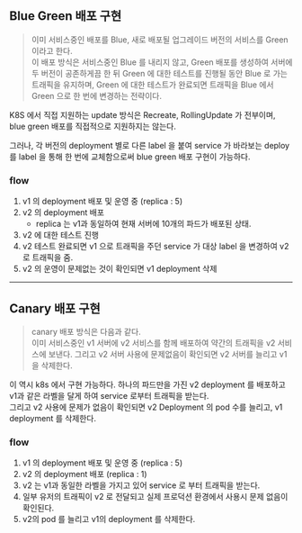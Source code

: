 ## Blue Green 배포 구현

> 이미 서비스중인 배포를 Blue, 새로 배포될 업그레이드 버전의 서비스를 Green 이라고 한다.
> <br> 이 배포 방식은 서비스중인 Blue 를 내리지 않고, Green 배포를 생성하여 서버에 두 버전이 공존하게끔 한 뒤 Green 에 대한 테스트를 진행될 동안 Blue 로 가는 트래픽을 유지하며, Green 에 대한 테스트가 완료되면 트래픽을 Blue 에서 Green 으로 한 번에 변경하는 전략이다.

K8S 에서 직접 지원하는 update 방식은 Recreate, RollingUpdate 가 전부이며, blue green 배포를 직접적으로 지원하지는 않는다.

그러나, 각 버전의 deployment 별로 다른 label 을 붙여 service 가 바라보는 deploy 를 label 을 통해 한 번에 교체함으로써 blue green 배포 구현이 가능하다.

### flow

1. v1 의 deployment 배포 및 운영 중 (replica : 5)
2. v2 의 deployment 배포
   - replica 는 v1과 동일하여 현재 서버에 10개의 파드가 배포된 상태.
3. v2 에 대한 테스트 진행
4. v2 테스트 완료되면 v1 으로 트래픽을 주던 service 가 대상 label 을 변경하여 v2로 트래픽을 줌.
5. v2 의 운영이 문제없는 것이 확인되면 v1 deployment 삭제

---

## Canary 배포 구현

> canary 배포 방식은 다음과 같다.
> <br>이미 서비스중인 v1 서버에 v2 서비스를 함께 배포하여 약간의 트래픽을 v2 서비스에 보낸다. 그리고 v2 서버 사용에 문제없음이 확인되면 v2 서버를 늘리고 v1을 삭제한다.

이 역시 k8s 에서 구현 가능하다. 하나의 파드만을 가진 v2 deployment 를 배포하고 v1과 같은 라벨을 달게 하여 service 로부터 트래픽을 받는다.
<br> 그리고 v2 사용에 문제가 없음이 확인되면 v2 Deployment 의 pod 수를 늘리고, v1 deployment 를 삭제한다.

### flow

1. v1 의 deployment 배포 및 운영 중 (replica : 5)
2. v2 의 deployment 배포 (replica : 1)
3. v2 는 v1과 동일한 라벨을 가지고 있어 service 로 부터 트래픽을 받는다.
4. 일부 유저의 트래픽이 v2 로 전달되고 실제 프로덕션 환경에서 사용시 문제 없음이 확인된다.
5. v2의 pod 를 늘리고 v1의 deployment 를 삭제한다.
